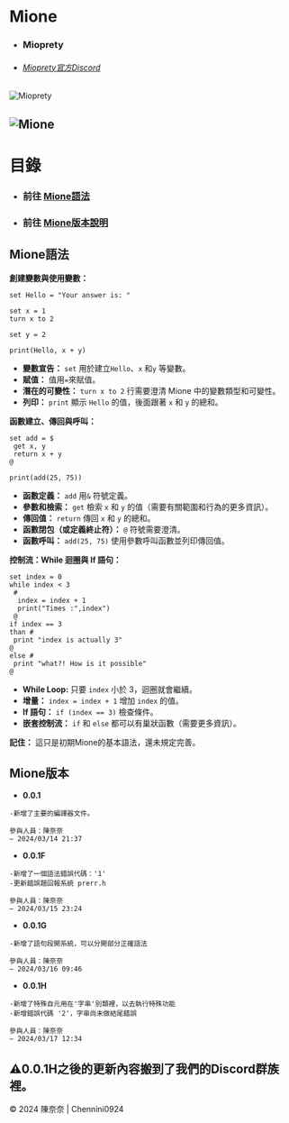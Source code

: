# Mione


- ### Mioprety
- ###### [Mioprety官方Discord](https://discord.gg/SzhmGcG23s)

![Mioprety](https://github.com/ChenNini0924/Mione/blob/main/Mioprety-nobackground.svg)  

![Mione](https://raw.githubusercontent.com/ChenNini0924/Mione/main/Mione.svg)
--- 


# 目錄
- ### 前往 [Mione語法](/#Mione語法)
- ### 前往 [Mione版本說明](/#Mione版本)


## Mione語法

**創建變數與使用變數：**

```
set Hello = "Your answer is: "

set x = 1
turn x to 2 

set y = 2

print(Hello, x + y)
```

- **變數宣告：** `set` 用於建立`Hello`、`x` 和`y` 等變數。
- **賦值：** 值用`=`來賦值。
- **潛在的可變性：** `turn x to 2` 行需要澄清 Mione 中的變數類型和可變性。
- **列印：** `print` 顯示 `Hello` 的值，後面跟著 `x` 和 `y` 的總和。

**函數建立、傳回與呼叫：**

```
set add = $
 get x, y
 return x + y
@

print(add(25, 75))
```

- **函數定義：** `add` 用`&` 符號定義。
- **參數和檢索：** `get` 檢索 `x` 和 `y` 的值（需要有關範圍和行為的更多資訊）。
- **傳回值：** `return` 傳回 `x` 和 `y` 的總和。
- **函數閉包（或定義終止符）：** `@` 符號需要澄清。
- **函數呼叫：** `add(25, 75)` 使用參數呼叫函數並列印傳回值。

**控制流：While 迴圈與 If 語句：**

```
set index = 0
while index < 3
 #
  index = index + 1
  print("Times :",index")
 @
if index == 3
than #
 print "index is actually 3"
@
else #
 print "what?! How is it possible"
@
```

- **While Loop:** 只要 `index` 小於 3，迴圈就會繼續。
- **增量：** `index = index + 1` 增加 `index` 的值。
- **If 語句：** `if (index == 3)` 檢查條件。
- **嵌套控制流：** `if` 和 `else` 都可以有巢狀函數（需要更多資訊）。

**記住：** 這只是初期Mione的基本語法，還未規定完善。

## Mione版本
- **0.0.1** 
```not-a-lang
-新增了主要的編譯器文件。

參與人員：陳奈奈
— 2024/03/14 21:37
```
- **0.0.1F** 
```not-a-lang
-新增了一個語法錯誤代碼：'1'
-更新錯誤題回報系統 prerr.h

參與人員：陳奈奈
— 2024/03/15 23:24
```
- **0.0.1G** 
```not-a-lang
-新增了語句段開系統，可以分開部分正確語法

參與人員：陳奈奈
— 2024/03/16 09:46
```
- **0.0.1H** 
```not-a-lang
-新增了特殊自元用在'字串'別類裡，以去執行特殊功能
-新增錯誤代碼 '2'，字串尚未做結尾錯誤

參與人員：陳奈奈
— 2024/03/17 12:34
```
## ⚠️0.0.1H之後的更新內容搬到了我們的Discord群族裡。

<div class="footer">
        &copy; 2024 陳奈奈  |  Chennini0924
</div>
